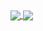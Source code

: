  
<a href="https://github.com/anuraghazra/github-readme-stats">
  <img align="center" src="https://github-readme-stats.vercel.app/api?username=bnour1&count_private=true&show_icons=true&theme=tokyonight&hide_border)](https://github.com/anuraghazra/github-readme-stats" />
</a>
<a href="https://github.com/anuraghazra/convoychat">
  <img align="center" src="https://github-readme-stats.vercel.app/api/top-langs/?username=bnour1&layout=compact&theme=tokyonight)](https://github.com/anuraghazra/github-readme-stats)" />
</a>
